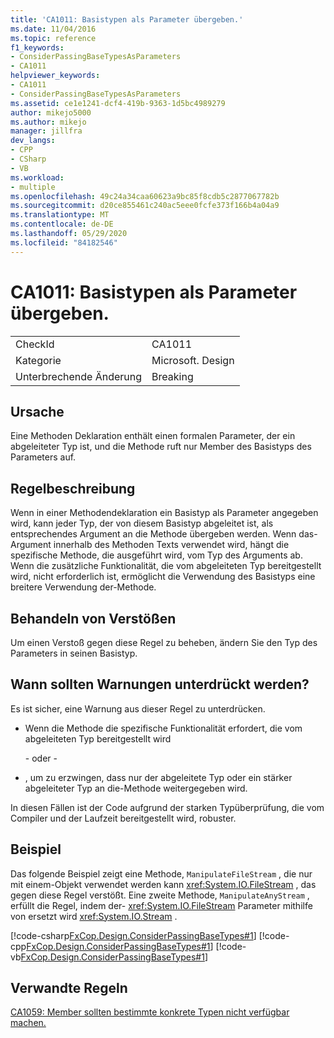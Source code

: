 ```yaml
---
title: 'CA1011: Basistypen als Parameter übergeben.'
ms.date: 11/04/2016
ms.topic: reference
f1_keywords:
- ConsiderPassingBaseTypesAsParameters
- CA1011
helpviewer_keywords:
- CA1011
- ConsiderPassingBaseTypesAsParameters
ms.assetid: ce1e1241-dcf4-419b-9363-1d5bc4989279
author: mikejo5000
ms.author: mikejo
manager: jillfra
dev_langs:
- CPP
- CSharp
- VB
ms.workload:
- multiple
ms.openlocfilehash: 49c24a34caa60623a9bc85f8cdb5c2877067782b
ms.sourcegitcommit: d20ce855461c240ac5eee0fcfe373f166b4a04a9
ms.translationtype: MT
ms.contentlocale: de-DE
ms.lasthandoff: 05/29/2020
ms.locfileid: "84182546"
---
```

# <a name="ca1011-consider-passing-base-types-as-parameters"></a>CA1011: Basistypen als Parameter übergeben.

|||
|-|-|
|CheckId|CA1011|
|Kategorie|Microsoft. Design|
|Unterbrechende Änderung|Breaking|

## <a name="cause"></a>Ursache

Eine Methoden Deklaration enthält einen formalen Parameter, der ein abgeleiteter Typ ist, und die Methode ruft nur Member des Basistyps des Parameters auf.

## <a name="rule-description"></a>Regelbeschreibung

Wenn in einer Methodendeklaration ein Basistyp als Parameter angegeben wird, kann jeder Typ, der von diesem Basistyp abgeleitet ist, als entsprechendes Argument an die Methode übergeben werden. Wenn das-Argument innerhalb des Methoden Texts verwendet wird, hängt die spezifische Methode, die ausgeführt wird, vom Typ des Arguments ab. Wenn die zusätzliche Funktionalität, die vom abgeleiteten Typ bereitgestellt wird, nicht erforderlich ist, ermöglicht die Verwendung des Basistyps eine breitere Verwendung der-Methode.

## <a name="how-to-fix-violations"></a>Behandeln von Verstößen

Um einen Verstoß gegen diese Regel zu beheben, ändern Sie den Typ des Parameters in seinen Basistyp.

## <a name="when-to-suppress-warnings"></a>Wann sollten Warnungen unterdrückt werden?

Es ist sicher, eine Warnung aus dieser Regel zu unterdrücken.

- Wenn die Methode die spezifische Funktionalität erfordert, die vom abgeleiteten Typ bereitgestellt wird

     \- oder -

- , um zu erzwingen, dass nur der abgeleitete Typ oder ein stärker abgeleiteter Typ an die-Methode weitergegeben wird.

In diesen Fällen ist der Code aufgrund der starken Typüberprüfung, die vom Compiler und der Laufzeit bereitgestellt wird, robuster.

## <a name="example"></a>Beispiel

Das folgende Beispiel zeigt eine Methode, `ManipulateFileStream` , die nur mit einem-Objekt verwendet werden kann <xref:System.IO.FileStream> , das gegen diese Regel verstößt. Eine zweite Methode, `ManipulateAnyStream` , erfüllt die Regel, indem der- <xref:System.IO.FileStream> Parameter mithilfe von ersetzt wird <xref:System.IO.Stream> .

[!code-csharp[FxCop.Design.ConsiderPassingBaseTypes#1](../code-quality/codesnippet/CSharp/ca1011-consider-passing-base-types-as-parameters_1.cs)]
[!code-cpp[FxCop.Design.ConsiderPassingBaseTypes#1](../code-quality/codesnippet/CPP/ca1011-consider-passing-base-types-as-parameters_1.cpp)]
[!code-vb[FxCop.Design.ConsiderPassingBaseTypes#1](../code-quality/codesnippet/VisualBasic/ca1011-consider-passing-base-types-as-parameters_1.vb)]

## <a name="related-rules"></a>Verwandte Regeln

[CA1059: Member sollten bestimmte konkrete Typen nicht verfügbar machen.](../code-quality/ca1059.md)
